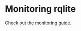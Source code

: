 # Monitoring rqlite
Check out the [monitoring guide](https://rqlite.io/docs/guides/monitoring-rqlite/).
